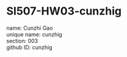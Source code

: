 # SI507-HW03-cunzhig
name: Cunzhi Gao   
unique name: cunzhig   
section: 003   
github ID: cunzhig

